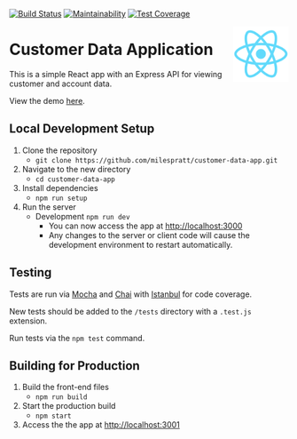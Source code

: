 [![Build Status](https://travis-ci.com/milespratt/customer-data-app.svg?branch=master)](https://travis-ci.com/milespratt/customer-data-app) [![Maintainability](https://api.codeclimate.com/v1/badges/c4b46a62b79c11ead065/maintainability)](https://codeclimate.com/github/milespratt/customer-data-app/maintainability) [![Test Coverage](https://api.codeclimate.com/v1/badges/c4b46a62b79c11ead065/test_coverage)](https://codeclimate.com/github/milespratt/customer-data-app/test_coverage)

<img align="right" width="100" height="100" src="./client/public/logo512.png" />

# Customer Data Application

This is a simple React app with an Express API for viewing customer and account data.

View the demo <a href="https://customer-data-app.herokuapp.com" target="_blank" rel="noreferrer noopener">here</a>.

## Local Development Setup

1. Clone the repository
   - `git clone https://github.com/milespratt/customer-data-app.git`
2. Navigate to the new directory
   - `cd customer-data-app`
3. Install dependencies
   - `npm run setup`
4. Run the server
   - Development `npm run dev`
     - You can now access the app at [http://localhost:3000](http://localhost:3000)
     - Any changes to the server or client code will cause the development environment to restart automatically.

## Testing

Tests are run via [Mocha](https://mochajs.org/) and [Chai](https://www.chaijs.com/) with [Istanbul](https://istanbul.js.org/) for code coverage.

New tests should be added to the `/tests` directory with a `.test.js` extension.

Run tests via the `npm test` command.

## Building for Production

1. Build the front-end files
   - `npm run build`
2. Start the production build
   - `npm start`
3. Access the the app at [http://localhost:3001](http://localhost:3001)

